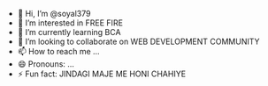 - 👋 Hi, I’m @soyal379
- 👀 I’m interested in FREE FIRE
- 🌱 I’m currently learning BCA
- 💞️ I’m looking to collaborate on WEB DEVELOPMENT COMMUNITY
- 📫 How to reach me ...
- 😄 Pronouns: ...
- ⚡ Fun fact: JINDAGI MAJE ME HONI CHAHIYE

<!---
soyal379/soyal379 is a ✨ special ✨ repository because its `README.md` (this file) appears on your GitHub profile.
You can click the Preview link to take a look at your changes.
--->
